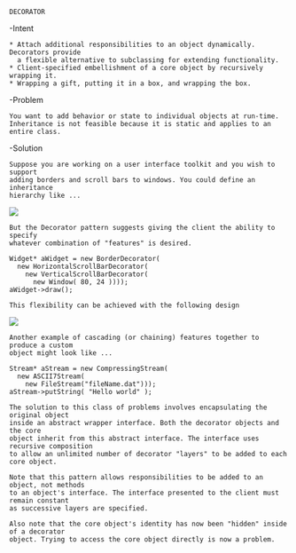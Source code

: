     DECORATOR
    
-Intent

    * Attach additional responsibilities to an object dynamically. Decorators provide
      a flexible alternative to subclassing for extending functionality.
    * Client-specified embellishment of a core object by recursively wrapping it.
    * Wrapping a gift, putting it in a box, and wrapping the box.

-Problem

    You want to add behavior or state to individual objects at run-time. 
    Inheritance is not feasible because it is static and applies to an entire class.
    
-Solution

    Suppose you are working on a user interface toolkit and you wish to support 
    adding borders and scroll bars to windows. You could define an inheritance 
    hierarchy like ...
    
![](../screenshots/Decorator.svg)

    But the Decorator pattern suggests giving the client the ability to specify 
    whatever combination of "features" is desired.

```
Widget* aWidget = new BorderDecorator(
  new HorizontalScrollBarDecorator(
    new VerticalScrollBarDecorator(
      new Window( 80, 24 ))));
aWidget->draw();
```    

    This flexibility can be achieved with the following design
    
![](../screenshots/Decorator_2.svg)

    Another example of cascading (or chaining) features together to produce a custom
    object might look like ...
    
```$xslt
Stream* aStream = new CompressingStream(
  new ASCII7Stream(
    new FileStream("fileName.dat")));
aStream->putString( "Hello world" );
```    

    The solution to this class of problems involves encapsulating the original object
    inside an abstract wrapper interface. Both the decorator objects and the core 
    object inherit from this abstract interface. The interface uses recursive composition
    to allow an unlimited number of decorator "layers" to be added to each core object.
    
    Note that this pattern allows responsibilities to be added to an object, not methods
    to an object's interface. The interface presented to the client must remain constant
    as successive layers are specified.
    
    Also note that the core object's identity has now been "hidden" inside of a decorator
    object. Trying to access the core object directly is now a problem.
    
        



    
    
    
    
  
    